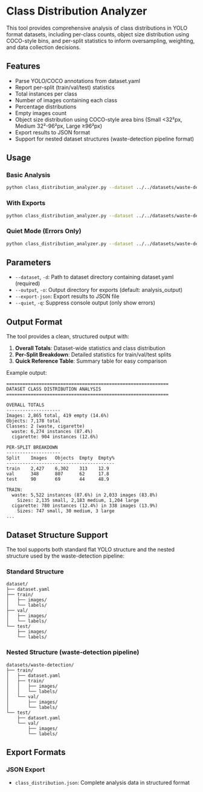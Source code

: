 # Class Distribution Analyzer

This tool provides comprehensive analysis of class distributions in YOLO format datasets, including per-class counts, object size distribution using COCO-style bins, and per-split statistics to inform oversampling, weighting, and data collection decisions.

## Features

- Parse YOLO/COCO annotations from dataset.yaml
- Report per-split (train/val/test) statistics
- Total instances per class
- Number of images containing each class  
- Percentage distributions
- Empty images count
- Object size distribution using COCO-style area bins (Small <32²px, Medium 32²-96²px, Large ≥96²px)
- Export results to JSON format
- Support for nested dataset structures (waste-detection pipeline format)

## Usage

### Basic Analysis

```bash
python class_distribution_analyzer.py --dataset ../../datasets/waste-detection
```

### With Exports

```bash
python class_distribution_analyzer.py --dataset ../../datasets/waste-detection --export-json --output analysis_results
```

### Quiet Mode (Errors Only)

```bash
python class_distribution_analyzer.py --dataset ../../datasets/waste-detection --quiet
```

## Parameters

- `--dataset`, `-d`: Path to dataset directory containing dataset.yaml (required)
- `--output`, `-o`: Output directory for exports (default: analysis_output)
- `--export-json`: Export results to JSON file
- `--quiet`, `-q`: Suppress console output (only show errors)

## Output Format

The tool provides a clean, structured output with:

1. **Overall Totals**: Dataset-wide statistics and class distribution
2. **Per-Split Breakdown**: Detailed statistics for train/val/test splits
3. **Quick Reference Table**: Summary table for easy comparison

Example output:
```
============================================================
DATASET CLASS DISTRIBUTION ANALYSIS
============================================================

OVERALL TOTALS
--------------------
Images: 2,865 total, 419 empty (14.6%)
Objects: 7,178 total
Classes: 2 (waste, cigarette)
  waste: 6,274 instances (87.4%)
  cigarette: 904 instances (12.6%)

PER-SPLIT BREAKDOWN
--------------------
Split    Images   Objects  Empty  Empty%
----------------------------------------
train    2,427    6,302    313    12.9
val      348      807      62     17.8
test     90       69       44     48.9

TRAIN:
  waste: 5,522 instances (87.6%) in 2,033 images (83.8%)
    Sizes: 2,135 small, 2,183 medium, 1,204 large
  cigarette: 780 instances (12.4%) in 338 images (13.9%)
    Sizes: 747 small, 30 medium, 3 large
...
```

## Dataset Structure Support

The tool supports both standard flat YOLO structure and the nested structure used by the waste-detection pipeline:

### Standard Structure
```
dataset/
├── dataset.yaml
├── train/
│   ├── images/
│   └── labels/
├── val/
│   ├── images/
│   └── labels/
└── test/
    ├── images/
    └── labels/
```

### Nested Structure (waste-detection pipeline)
```
datasets/waste-detection/
├── train/
│   ├── dataset.yaml
│   ├── train/
│   │   ├── images/
│   │   └── labels/
│   └── val/
│       ├── images/
│       └── labels/
└── test/
    ├── dataset.yaml
    └── val/
        ├── images/
        └── labels/
```

## Export Formats

### JSON Export
- `class_distribution.json`: Complete analysis data in structured format

